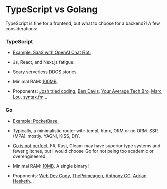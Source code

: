 # TypeScript vs Golang

TypeScript is fine for a frontend, but what to choose for a backend?! A few considerations:

### TypeScript

- [Example: SaaS with OpenAI Chat Bot.](https://www.youtube.com/watch?v=ucX2zXAZ1I0)

- Js, React, and Next.js fatigue.

- Scary serverless DDOS stories.

- Minimal RAM: [100MB](https://www.youtube.com/watch?v=gNDBwxeBrF4&t=2s).

- Proponents: [Josh tried coding](https://www.youtube.com/@joshtriedcoding), [Ben Davis](https://www.youtube.com/@bmdavis419/videos), [Your Average Tech Bro](https://www.youtube.com/@YourAverageTechBro), [Marc Lou](https://www.youtube.com/@marc-lou), [syntax.fm](https://syntax.fm/)...

### Go

- [Example: PocketBase.](https://pocketbase.io/)

- Typically, a minimalistic router with templ, htmx, ORM or no ORM. SSR (MPA)-mostly. YAGNI, KISS, DIY.

- [Go is not perfect.](https://www.reddit.com/r/typescript/comments/15y9tbm/anyone_who_tried_to_like_golang_and_tried_it_many/) F#, Rust, Gleam may have superior type systems and fewer glitches, but I would choose Go for not being too academic or overengineered.

- Minimal RAM: [10MB](https://www.youtube.com/watch?v=gNDBwxeBrF4&t=2s). A single binary!

- Proponents: [Web Dev Cody](https://www.youtube.com/@WebDevCody), [ThePrimeagen](https://www.youtube.com/@ThePrimeagen/videos), [Anthony GG](https://www.youtube.com/@anthonygg_), [Adrian Hesketh](https://youtu.be/pArsmWLvZsA?t=1853)...

